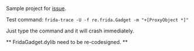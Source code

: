 Sample project for [issue](https://github.com/frida/frida/issues/439).

Test command: `frida-trace -U -f re.frida.Gadget -m "+[ProxyObject *]"`

Just type the command and it will crash immediately.

** FridaGadget.dylib need to be re-codesigned. **
